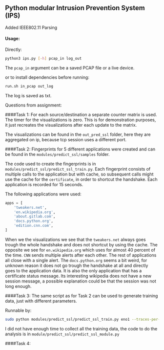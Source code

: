 ## Python modular Intrusion Prevention System (IPS)

Added IEEE802.11 Parsing

#### Usage:

Directly:
```bash
python3 ips.py [-h] pcap_in log_out
```
The `pcap_in` argument can be a saved PCAP file or a live device.

or to install dependencies before running:
```bash
run.sh in_pcap out_log
```

The log is saved as txt.


Questions from assignment:

####Task 1:
For each source/destination a separate counter matrix is used. The timer for the visualizations
is zero. This is for demonstration purposes, it just recreates the visualizations after each update
to the matrix.

The visualizations can be found in the `out_pred_ssl` folder, here they are aggregated on ip, because tcp
session uses a different port.

####Task 2:
Fingerprints for 5 different applications were created and can be found in the `modules/predict_ssl/samples` folder.

The code used to create the fingerprints is in `modules/predict_ssl/predict_ssl_train.py`. Each fingerprint consists of
multiple calls to the application but with cache, so subsequent calls might use the cache for the `certificate`, in
order to shortcut the handshake. Each application is recorded for 15 seconds.

The following applications were used:
```python
apps = [
    'tweakers.net',
    'en.wikipedia.org',
    'about.gitlab.com',
    'docs.python.org',
    'edition.cnn.com',
]
```

When we the visualizations we see that the `tweakers.net` always goes trough the whole handshake and does not shortcut by
using the cache. The opposite we see for `en.wikipedia.org` which uses for almost 40 percent of the time. `CNN` sends
multiple alerts after each other. The rest of applications all close with a single alert. The ``docs.python.org`` seems
a bit weird, for unknown reason it does not go trough the handshake at all and directly goes to the application data.
It is also the only application that has a certificate status message. Its interesting wikipedia does not have a new
session message, a possible explanation could be that the session was not long enough.

####Task 3:
The same script as for Task 2 can be used to generate training data, just with different parameters.

Runnable by:

```bash
sudo python modules/predict_ssl/predict_ssl_train.py eno1 --traces-per-app 30 --time-per-trace 15
```

I did not have enough time to collect all the training data, the code to do the analysis is 
in `module/predict_ssl/predict_ssl_module.py`


####Task 4:
